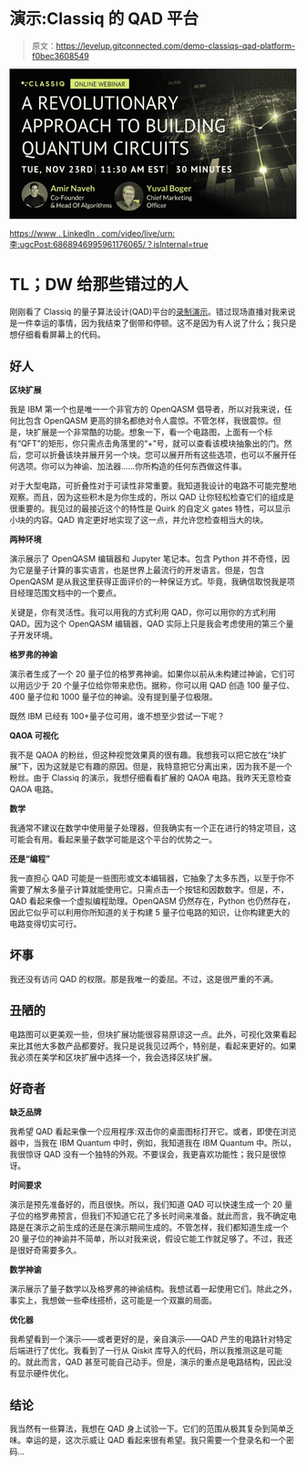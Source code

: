 # 演示:Classiq 的 QAD 平台

> 原文：<https://levelup.gitconnected.com/demo-classiqs-qad-platform-f0bec3608549>

![](img/0943f401c4e15281344ced3da13111bc.png)

[https://www . LinkedIn . com/video/live/urn:李:ugcPost:6868946995961176065/？isInternal=true](https://www.linkedin.com/video/live/urn:li:ugcPost:6868946995961176065/?isInternal=true)

# TL；DW 给那些错过的人

刚刚看了 Classiq 的量子算法设计(QAD)平台的[录制演示](https://www.linkedin.com/video/live/urn:li:ugcPost:6868946995961176065/)。错过现场直播对我来说是一件幸运的事情，因为我结束了倒带和停顿。这不是因为有人说了什么；我只是想仔细看看屏幕上的代码。

## 好人

**区块扩展**

我是 IBM 第一个也是唯一一个非官方的 OpenQASM 倡导者，所以对我来说，任何比包含 OpenQASM 更高的排名都绝对令人震惊。不管怎样，我很震惊。但是，块扩展是一个非常酷的功能。想象一下，看一个电路图，上面有一个标有“QFT”的矩形，你只需点击角落里的“+”号，就可以查看该模块抽象出的门。然后，您可以折叠该块并展开另一个块。您可以展开所有这些选项，也可以不展开任何选项。你可以为神谕、加法器……你所构造的任何东西做这件事。

对于大型电路，可折叠性对于可读性非常重要。我知道我设计的电路不可能完整地观察。而且，因为这些积木是为你生成的，所以 QAD 让你轻松检查它们的组成是很重要的。我见过的最接近这个的特性是 Quirk 的自定义 gates 特性，可以显示小块的内容。QAD 肯定更好地实现了这一点，并允许您检查相当大的块。

**两种环境**

演示展示了 OpenQASM 编辑器和 Jupyter 笔记本。包含 Python 并不奇怪，因为它是量子计算的事实语言，也是世界上最流行的开发语言。但是，包含 OpenQASM 是从我这里获得正面评价的一种保证方式。毕竟，我确信取悦我是项目经理范围文档中的一个要点。

关键是，你有灵活性。我可以用我的方式利用 QAD，你可以用你的方式利用 QAD。因为这个 OpenQASM 编辑器，QAD 实际上只是我会考虑使用的第三个量子开发环境。

**格罗弗的神谕**

演示者生成了一个 20 量子位的格罗弗神谕。如果你以前从未构建过神谕，它们可以用远少于 20 个量子位给你带来悲伤。据称，你可以用 QAD 创造 100 量子位、400 量子位和 1000 量子位的神谕。没有提到量子位极限。

既然 IBM 已经有 100+量子位可用，谁不想至少尝试一下呢？

**QAOA 可视化**

我不是 QAOA 的粉丝，但这种视觉效果真的很有趣。我想我可以把它放在“块扩展”下，因为这就是它有趣的原因。但是，我特意把它分离出来，因为我不是一个粉丝。由于 Classiq 的演示，我想仔细看看扩展的 QAOA 电路。我昨天无意检查 QAOA 电路。

**数学**

我通常不建议在数学中使用量子处理器，但我确实有一个正在进行的特定项目，这可能会有用。看起来量子数学可能是这个平台的优势之一。

**还是“编程”**

我一直担心 QAD 可能是一些图形或文本编辑器，它抽象了太多东西，以至于你不需要了解太多量子计算就能使用它。只需点击一个按钮和因数数字。但是，不，QAD 看起来像一个虚拟编程助理。OpenQASM 仍然存在，Python 也仍然存在，因此它似乎可以利用你所知道的关于构建 5 量子位电路的知识，让你构建更大的电路变得切实可行。

## 坏事

我还没有访问 QAD 的权限。那是我唯一的委屈。不过，这是很严重的不满。

## 丑陋的

电路图可以更美观一些，但块扩展功能很容易原谅这一点。此外，可视化效果看起来比其他大多数产品都要好。我只是说我见过两个，特别是，看起来更好的。如果我必须在美学和区块扩展中选择一个，我会选择区块扩展。

## 好奇者

**缺乏品牌**

我希望 QAD 看起来像一个应用程序:双击你的桌面图标打开它。或者，即使在浏览器中，当我在 IBM Quantum 中时，例如，我知道我在 IBM Quantum 中。所以，我很惊讶 QAD 没有一个独特的外观。不要误会，我更喜欢功能性；我只是很惊讶。

**时间要求**

演示是预先准备好的，而且很快。所以，我们知道 QAD 可以快速生成一个 20 量子位的格罗弗预言，但我们不知道它花了多长时间来准备。就此而言，我不确定电路是在演示之前生成的还是在演示期间生成的。不管怎样，我们都知道生成一个 20 量子位的神谕并不简单，所以对我来说，假设它能工作就足够了。不过，我还是很好奇需要多久。

**数学神谕**

演示展示了量子数学以及格罗弗的神谕结构。我想试着一起使用它们。除此之外，事实上，我想做一些牵线搭桥，这可能是一个双赢的局面。

**优化器**

我希望看到一个演示——或者更好的是，亲自演示——QAD 产生的电路针对特定后端进行了优化。我看到了一行从 Qiskit 库导入的代码，所以我推测这是可能的。就此而言，QAD 甚至可能自己动手。但是，演示的重点是电路结构，因此没有显示硬件优化。

## 结论

我当然有一些算法，我想在 QAD 身上试验一下。它们的范围从极其复杂到简单乏味。幸运的是，这次示威让 QAD 看起来很有希望。我只需要一个登录名和一个密码…